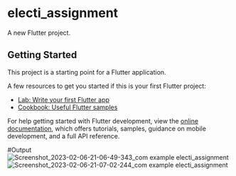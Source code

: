 # electi_assignment

A new Flutter project.

## Getting Started

This project is a starting point for a Flutter application.

A few resources to get you started if this is your first Flutter project:

- [Lab: Write your first Flutter app](https://docs.flutter.dev/get-started/codelab)
- [Cookbook: Useful Flutter samples](https://docs.flutter.dev/cookbook)

For help getting started with Flutter development, view the
[online documentation](https://docs.flutter.dev/), which offers tutorials,
samples, guidance on mobile development, and a full API reference.

#Output
![Screenshot_2023-02-06-21-06-49-343_com example electi_assignment](https://user-images.githubusercontent.com/103027183/217023692-132a3d06-09fc-4ac8-b42b-9fb22089a2ec.jpg)
![Screenshot_2023-02-06-21-07-02-244_com example electi_assignment](https://user-images.githubusercontent.com/103027183/217023706-1e11d406-60cc-476e-98cf-dc1a8430b3a8.jpg)
